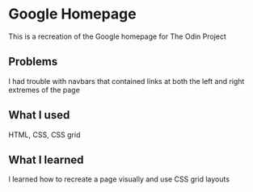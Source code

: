 # Google Homepage
This is a recreation of the Google homepage for The Odin Project

## Problems
I had trouble with navbars that contained links at both the left and right extremes of the page

## What I used
HTML, CSS, CSS grid

## What I learned
I learned how to recreate a page visually and use CSS grid layouts
